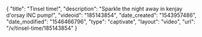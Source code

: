 {
    "title": "Tinsel time!",
    "description": "Sparkle the night away in kenjay d'orsay INC pump!",
    "videoid": "185143854",
    "date_created": "1543957486",
    "date_modified": "1546466796",
    "type": "captivate",
    "layout": "video",
    "url": "\/v\/tinsel-time\/185143854"
}